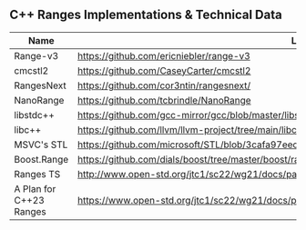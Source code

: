 ## C++ Ranges Implementations & Technical Data

| Name | Link | Documentation | Comments |
| -    |-              | -    |-         |
| Range-v3        | https://github.com/ericniebler/range-v3 | https://ericniebler.github.io/range-v3/  | |
| cmcstl2         | https://github.com/CaseyCarter/cmcstl2 | https://github.com/CaseyCarter/cmcstl2/blob/master/README.md | |
| RangesNext      | https://github.com/cor3ntin/rangesnext/ | https://github.com/cor3ntin/rangesnext/blob/master/README.md | |
| NanoRange       | https://github.com/tcbrindle/NanoRange | https://github.com/tcbrindle/NanoRange/blob/master/README.md | |
| libstdc++       | https://github.com/gcc-mirror/gcc/blob/master/libstdc%2B%2B-v3/include/std/ranges | https://gcc.gnu.org/onlinedocs/libstdc++/manual/ | |
| libc++          | https://github.com/llvm/llvm-project/tree/main/libcxx | https://libcxx.llvm.org/Status/Ranges.html | |
| MSVC's STL      | https://github.com/microsoft/STL/blob/3cafa97eecdbfde41ea5c09126f877a7eb97f9e9/stl/inc/ranges | https://github.com/microsoft/STL/wiki | |
| Boost.Range     | https://github.com/dials/boost/tree/master/boost/range | https://www.boost.org/doc/libs/1_75_0/libs/range/doc/html/index.html | |
| Ranges TS       | http://www.open-std.org/jtc1/sc22/wg21/docs/papers/2017/n4685.pdf | | |
| A Plan for C++23 Ranges | https://www.open-std.org/jtc1/sc22/wg21/docs/papers/2022/p2214r2.html | | |

